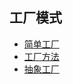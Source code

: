 ## 工厂模式

- [简单工厂](./simple_factory/README.md)
- [工厂方法](./factory_method/README.md)
- [抽象工厂](./abstract_factory/README.md)
